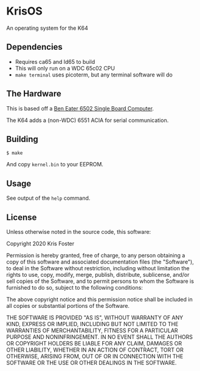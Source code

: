 # KrisOS

An operating system for the K64

## Dependencies

 * Requires ca65 and ld65 to build
 * This will only run on a WDC 65c02 CPU
 * `make terminal` uses picoterm, but any terminal software will do

## The Hardware

This is based off a [Ben Eater 6502 Single Board Computer](https://eater.net/6502).

The K64 adds a (non-WDC) 6551 ACIA for serial communication.

## Building

```
$ make
```

And copy `kernel.bin` to your EEPROM.

## Usage

See output of the `help` command.

## License

Unless otherwise noted in the source code, this software:

Copyright 2020 Kris Foster

Permission is hereby granted, free of charge, to any person obtaining a copy of this software and associated documentation files (the "Software"), to deal in the Software without restriction, including without limitation the rights to use, copy, modify, merge, publish, distribute, sublicense, and/or sell copies of the Software, and to permit persons to whom the Software is furnished to do so, subject to the following conditions:

The above copyright notice and this permission notice shall be included in all copies or substantial portions of the Software.

THE SOFTWARE IS PROVIDED "AS IS", WITHOUT WARRANTY OF ANY KIND, EXPRESS OR IMPLIED, INCLUDING BUT NOT LIMITED TO THE WARRANTIES OF MERCHANTABILITY, FITNESS FOR A PARTICULAR PURPOSE AND NONINFRINGEMENT. IN NO EVENT SHALL THE AUTHORS OR COPYRIGHT HOLDERS BE LIABLE FOR ANY CLAIM, DAMAGES OR OTHER LIABILITY, WHETHER IN AN ACTION OF CONTRACT, TORT OR OTHERWISE, ARISING FROM, OUT OF OR IN CONNECTION WITH THE SOFTWARE OR THE USE OR OTHER DEALINGS IN THE SOFTWARE.
